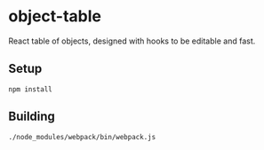 # object-table
React table of objects, designed with hooks to be editable and fast.

## Setup

```
npm install
```

## Building

```
./node_modules/webpack/bin/webpack.js
```
